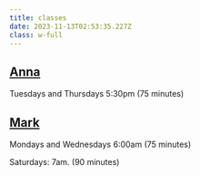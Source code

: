 ```yaml
---
title: classes
date: 2023-11-13T02:53:35.227Z
class: w-full
---
```

## [Anna](www.motive8endurance.com/coaches)

Tuesdays and Thursdays 5:30pm (75 minutes)

## [Mark](www.motive8endurance.com/coaches)

Mondays and Wednesdays 6:00am  (75 minutes)

Saturdays: 7am. (90 minutes)